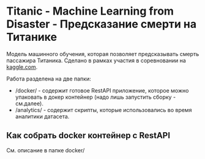 # Titanic - Machine Learning from Disaster - Предсказание смерти на Титанике

Модель машинного обучения, которая позволяет предсказывать смерть пассажира Титаника. Сделано в рамках участия в соревновании на [kaggle.com](https://www.kaggle.com/competitions/titanic/data).

Работа разделена на две папки:
- /docker/ - содержит готовое RestAPI приложение, которое можно упаковать в докер контейнер (надо лишь запустить сборку - см.далее).
- /analytics/ - содержит скрипты, которые использовались во время аналитики датасета.

## Как собрать docker контейнер с RestAPI

См. описание в папке docker/
